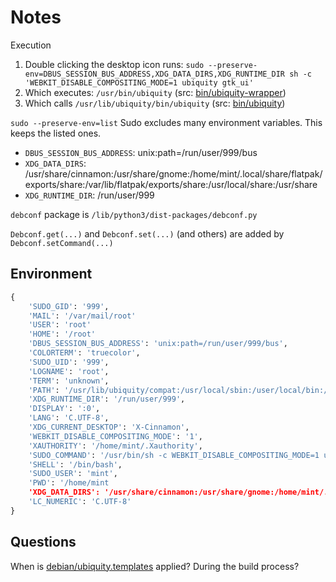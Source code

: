 # Notes

Execution

1. Double clicking the desktop icon runs: `sudo --preserve-env=DBUS_SESSION_BUS_ADDRESS,XDG_DATA_DIRS,XDG_RUNTIME_DIR sh -c 'WEBKIT_DISABLE_COMPOSITING_MODE=1 ubiquity gtk_ui'`
2. Which executes: `/usr/bin/ubiquity` (src: [bin/ubiquity-wrapper](bin/ubiquity-wrapper))
3. Which calls `/usr/lib/ubiquity/bin/ubiquity` (src: [bin/ubiquity](bin/ubiquity))

`sudo --preserve-env=list` Sudo excludes many environment variables. This keeps the listed ones.

* `DBUS_SESSION_BUS_ADDRESS`: unix:path=/run/user/999/bus
* `XDG_DATA_DIRS`: /usr/share/cinnamon:/usr/share/gnome:/home/mint/.local/share/flatpak/exports/share:/var/lib/flatpak/exports/share:/usr/local/share:/usr/share
* `XDG_RUNTIME_DIR`: /run/user/999

`debconf` package is `/lib/python3/dist-packages/debconf.py`

`Debconf.get(...)` and `Debconf.set(...)` (and others) are added by `Debconf.setCommand(...)`

## Environment

```python
{
    'SUDO_GID': '999',
    'MAIL': '/var/mail/root'
    'USER': 'root'
    'HOME': '/root'
    'DBUS_SESSION_BUS_ADDRESS': 'unix:path=/run/user/999/bus',
    'COLORTERM': 'truecolor',
    'SUDO_UID': '999',
    'LOGNAME': 'root',
    'TERM': 'unknown',
    'PATH': '/usr/lib/ubiquity/compat:/usr/local/sbin:/user/local/bin:/usr/sbin:/usr/bin:/sbin:/bin:/snap/bin',
    'XDG_RUNTIME_DIR': '/run/user/999',
    'DISPLAY': ':0',
    'LANG': 'C.UTF-8',
    'XDG_CURRENT_DESKTOP': 'X-Cinnamon',
    'WEBKIT_DISABLE_COMPOSITING_MODE': '1',
    'XAUTHORITY': '/home/mint/.Xauthority',
    'SUDO_COMMAND': '/usr/bin/sh -c WEBKIT_DISABLE_COMPOSITING_MODE=1 ubiquity gtk_ui',
    'SHELL': '/bin/bash',
    'SUDO_USER': 'mint',
    'PWD': '/home/mint
    'XDG_DATA_DIRS': '/usr/share/cinnamon:/usr/share/gnome:/home/mint/.local/share/flatpak/exports/share:/var/lib/flatpak/exports/share:/usr/local/share:/usr/share',
    'LC_NUMERIC': 'C.UTF-8'
}
```

## Questions

When is [debian/ubiquity.templates](debian/ubiquity.templates) applied? During the build process?
